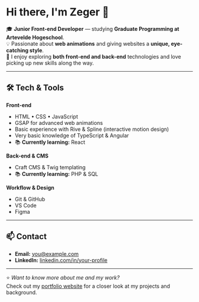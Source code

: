 # Hi there, I'm Zeger 👋

🎓 **Junior Front-end Developer** — studying **Graduate Programming at Artevelde Hogeschool**.  
💡 Passionate about **web animations** and giving websites a **unique, eye-catching style**.  
🌱 I enjoy exploring **both front-end and back-end** technologies and love picking up new skills along the way.

---

## 🛠️ Tech & Tools
**Front-end**
- HTML • CSS • JavaScript
- GSAP for advanced web animations
- Basic experience with Rive & Spline (interactive motion design)
- Very basic knowledge of TypeScript & Angular
- 📚 **Currently learning:** React

**Back-end & CMS**
- Craft CMS & Twig templating
- 📚 **Currently learning:** PHP & SQL

**Workflow & Design**
- Git & GitHub
- VS Code
- Figma

---

## 📫 Contact
- **Email:** [you@example.com](mailto:you@example.com)
- **LinkedIn:** [linkedin.com/in/your-profile](https://linkedin.com/in/your-profile)

---

⭐ *Want to know more about me and my work?*  
Check out my [portfolio website](https://your-portfolio-link) for a closer look at my projects and background.


